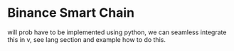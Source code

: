 # Binance Smart Chain

will prob have to be implemented using python, we can seamless integrate this in v, see lang section and example how to do this.
